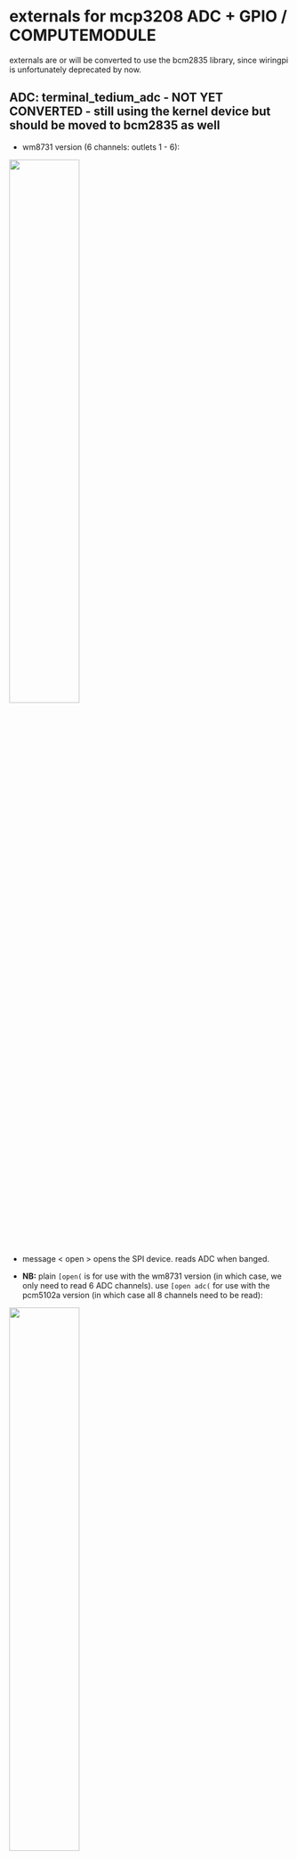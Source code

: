externals for mcp3208 ADC + GPIO / COMPUTEMODULE 
===========================================================
externals are or will be converted to use the bcm2835 library, since wiringpi is unfortunately deprecated by now.

## ADC: terminal_tedium_adc - NOT YET CONVERTED - still using the kernel device but should be moved to bcm2835 as well
- wm8731 version (6 channels: outlets 1 - 6):
<img src="https://c1.staticflickr.com/5/4286/35410513881_823463e5e9_o.png" width="50%">

- message < open > opens the SPI device. reads ADC when banged. 

- **NB:** plain `[open(` is for use with the wm8731 version (in which case, we only need to read 6 ADC channels). use `[open adc(` for use with the pcm5102a version (in which case all 8 channels need to be read):
<img src="https://c1.staticflickr.com/5/4232/35410513941_bdf67d3bc3_b.jpg" width="50%">

- the ADC object has **two additional methods**, `[smooth(` and `[deadband(`. if the ADC is jittery, you can use those to smooth over some of that. for instance, `[smooth 4(` will average over four input samples,  `[smooth 8(` over eight, etc (available values are 1x, 2x, 4x, 8x, 16x); `[deadband(` takes values from 0-5. default is: `smooth` = 1x, `deadband` = 0. 

 
## gate outputs: cm_output
inlet: sending < 1 > turns the gate on, sending < 0 > off; the creation arguments gives the pin number, where 
- GPIO_num = 12, 16 (Gate OUT 1 & 2)
- GPIO_num = 26 (LED near Button3)
```
   |   
   |   
   |   
 *---************
 * cm_output 12 *
 ****************
```


## gate/button/nav-button inputs: cm_input
where:
- GPIO_num = 22, 6, 5, 13 (up, down, left, right)
- GPIO_num = 4, 17, 35 (trig 1-3)
- GPIO_num = 23, 24, 25 (btn 1-3) 
outputs bang.
```
 ***************
 * cm_input 17 *
 *---***********
   |
   |
   |
```


## switch inputs (alternative): cm_switch
the external is applicaple to the same inputs as the cm_input one.

- left outlet: puts out the time the switch is held down for (once it's released, in milliseconds).
- right outlet: push = < 1 > / release = < 0 >.
```
 ****************
 * cm_switch 23 *
 *---********---*
   |          |
   |          |
   |          |
```


====================================================================================


**compile with:**

`gcc -std=c99 -O3 -Wall -c [name_of_external].c -o [name_of_external].o`
`ld --export-dynamic -shared -o [name_of_external].pd_linux [name_of_external].o -lc -lm -lwiringPi`

then move things into externals folder, eg: 

`sudo mv [name_of_external].pd_linux /usr/lib/pd/extra/`
`sudo mv [name_of_external].pd_linux /usr/local/lib/pd-externals/`
